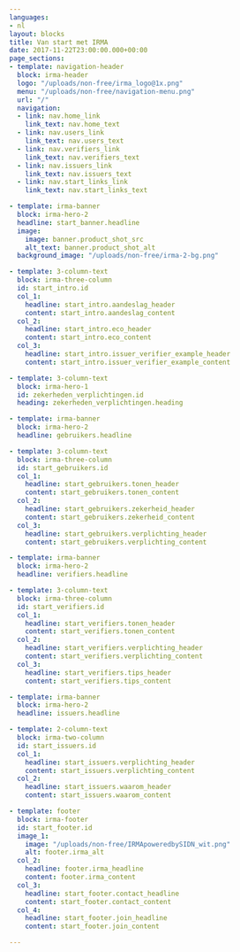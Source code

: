 ```yaml
---
languages:
- nl
layout: blocks
title: Van start met IRMA
date: 2017-11-22T23:00:00.000+00:00
page_sections:
- template: navigation-header
  block: irma-header
  logo: "/uploads/non-free/irma_logo@1x.png"
  menu: "/uploads/non-free/navigation-menu.png"
  url: "/"
  navigation:
  - link: nav.home_link
    link_text: nav.home_text
  - link: nav.users_link
    link_text: nav.users_text
  - link: nav.verifiers_link
    link_text: nav.verifiers_text
  - link: nav.issuers_link
    link_text: nav.issuers_text
  - link: nav.start_links_link
    link_text: nav.start_links_text

- template: irma-banner
  block: irma-hero-2
  headline: start_banner.headline
  image:
    image: banner.product_shot_src
    alt_text: banner.product_shot_alt
  background_image: "/uploads/non-free/irma-2-bg.png"

- template: 3-column-text
  block: irma-three-column
  id: start_intro.id
  col_1:
    headline: start_intro.aandeslag_header
    content: start_intro.aandeslag_content
  col_2:
    headline: start_intro.eco_header
    content: start_intro.eco_content
  col_3:
    headline: start_intro.issuer_verifier_example_header
    content: start_intro.issuer_verifier_example_content

- template: 3-column-text
  block: irma-hero-1
  id: zekerheden_verplichtingen.id
  heading: zekerheden_verplichtingen.heading

- template: irma-banner
  block: irma-hero-2
  headline: gebruikers.headline

- template: 3-column-text
  block: irma-three-column
  id: start_gebruikers.id
  col_1:
    headline: start_gebruikers.tonen_header
    content: start_gebruikers.tonen_content
  col_2:
    headline: start_gebruikers.zekerheid_header
    content: start_gebruikers.zekerheid_content
  col_3:
    headline: start_gebruikers.verplichting_header
    content: start_gebruikers.verplichting_content

- template: irma-banner
  block: irma-hero-2
  headline: verifiers.headline

- template: 3-column-text
  block: irma-three-column
  id: start_verifiers.id
  col_1:
    headline: start_verifiers.tonen_header
    content: start_verifiers.tonen_content
  col_2:
    headline: start_verifiers.verplichting_header
    content: start_verifiers.verplichting_content
  col_3:
    headline: start_verifiers.tips_header
    content: start_verifiers.tips_content

- template: irma-banner
  block: irma-hero-2
  headline: issuers.headline

- template: 2-column-text
  block: irma-two-column
  id: start_issuers.id
  col_1:
    headline: start_issuers.verplichting_header
    content: start_issuers.verplichting_content
  col_2:
    headline: start_issuers.waarom_header
    content: start_issuers.waarom_content

- template: footer
  block: irma-footer
  id: start_footer.id
  image_1:
    image: "/uploads/non-free/IRMApoweredbySIDN_wit.png"
    alt: footer.irma_alt
  col_2:  
    headline: footer.irma_headline
    content: footer.irma_content
  col_3:
    headline: start_footer.contact_headline
    content: start_footer.contact_content
  col_4:
    headline: start_footer.join_headline
    content: start_footer.join_content

---
```

